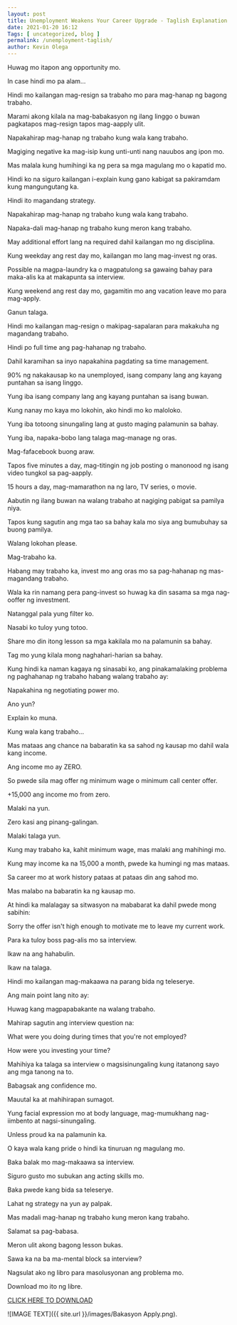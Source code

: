 ```yaml
--- 
layout: post 
title: Unemployment Weakens Your Career Upgrade - Taglish Explanation
date: 2021-01-20 16:12
Tags: [ uncategorized, blog ]
permalink: /unemployment-taglish/ 
author: Kevin Olega 
--- 
```

Huwag mo itapon ang opportunity mo.

In case hindi mo pa alam...

Hindi mo kailangan mag-resign sa trabaho mo para mag-hanap ng bagong trabaho.

Marami akong kilala na mag-babakasyon ng ilang linggo o buwan pagkatapos mag-resign tapos mag-aapply ulit.

Napakahirap mag-hanap ng trabaho kung wala kang trabaho.

Magiging negative ka mag-isip kung unti-unti nang nauubos ang ipon mo.

Mas malala kung humihingi ka ng pera sa mga magulang mo o kapatid mo.

Hindi ko na siguro kailangan i-explain kung gano kabigat sa pakiramdam kung mangungutang ka.

Hindi ito magandang strategy.

Napakahirap mag-hanap ng trabaho kung wala kang trabaho.

Napaka-dali mag-hanap ng trabaho kung meron kang trabaho.

May additional effort lang na required dahil kailangan mo ng disciplina.

Kung weekday ang rest day mo, kailangan mo lang mag-invest ng oras.

Possible na magpa-laundry ka o magpatulong sa gawaing bahay para maka-alis ka at makapunta sa interview.

Kung weekend ang rest day mo, gagamitin mo ang vacation leave mo para mag-apply.

Ganun talaga.

Hindi mo kailangan mag-resign o makipag-sapalaran para makakuha ng magandang trabaho.

Hindi po full time ang pag-hahanap ng trabaho.

Dahil karamihan sa inyo napakahina pagdating sa time management.

90% ng nakakausap ko na unemployed, isang company lang ang kayang puntahan sa isang linggo.

Yung iba isang company lang ang kayang puntahan sa isang buwan.

Kung nanay mo kaya mo lokohin, ako hindi mo ko maloloko.

Yung iba totoong sinungaling lang at gusto maging palamunin sa bahay.

Yung iba, napaka-bobo lang talaga mag-manage ng oras.

Mag-fafacebook buong araw.

Tapos five minutes a day, mag-titingin ng job posting o manonood ng isang video tungkol sa pag-aapply.

15 hours a day, mag-mamarathon na ng laro, TV series, o movie.

Aabutin ng ilang buwan na walang trabaho at nagiging pabigat sa pamilya niya.

Tapos kung sagutin ang mga tao sa bahay kala mo siya ang bumubuhay sa buong pamilya.

Walang lokohan please.

Mag-trabaho ka.

Habang may trabaho ka, invest mo ang oras mo sa pag-hahanap ng mas-magandang trabaho.

Wala ka rin namang pera pang-invest so huwag ka din sasama sa mga nag-ooffer ng investment.

Natanggal pala yung filter ko.

Nasabi ko tuloy yung totoo.

Share mo din itong lesson sa mga kakilala mo na palamunin sa bahay.

Tag mo yung kilala mong naghahari-harian sa bahay.

Kung hindi ka naman kagaya ng sinasabi ko, ang pinakamalaking problema ng paghahanap ng trabaho habang walang trabaho ay:

Napakahina ng negotiating power mo.

Ano yun? 

Explain ko muna.

Kung wala kang trabaho...

Mas mataas ang chance na babaratin ka sa sahod ng kausap mo dahil wala kang income.

Ang income mo ay ZERO.

So pwede sila mag offer ng minimum wage o minimum call center offer.

+15,000 ang income mo from zero.

Malaki na yun.

Zero kasi ang pinang-galingan.

Malaki talaga yun.

Kung may trabaho ka, kahit minimum wage, mas malaki ang mahihingi mo.

Kung may income ka na 15,000 a month, pwede ka humingi ng mas mataas.

Sa career mo at work history pataas at pataas din ang sahod mo.

Mas malabo na babaratin ka ng kausap mo.

At hindi ka malalagay sa sitwasyon na mababarat ka dahil pwede mong sabihin:

Sorry the offer isn't high enough to motivate me to leave my current work.

Para ka tuloy boss pag-alis mo sa interview.

Ikaw na ang hahabulin.

Ikaw na talaga.

Hindi mo kailangan mag-makaawa na parang bida ng teleserye.

Ang main point lang nito ay:

Huwag kang magpapabakante na walang trabaho.

Mahirap sagutin ang interview question na:

What were you doing during times that you're not employed?

How were you investing your time?

Mahihiya ka talaga sa interview o magsisinungaling kung itatanong sayo ang mga tanong na to.

Babagsak ang confidence mo.

Mauutal ka at mahihirapan sumagot.

Yung facial expression mo at body language, mag-mumukhang nag-iimbento at nagsi-sinungaling.

Unless proud ka na palamunin ka.

O kaya wala kang pride o hindi ka tinuruan ng magulang mo.

Baka balak mo mag-makaawa sa interview.

Siguro gusto mo subukan ang acting skills mo.

Baka pwede kang bida sa teleserye.

Lahat ng strategy na yun ay palpak.

Mas madali mag-hanap ng trabaho kung meron kang trabaho.

Salamat sa pag-babasa.

Meron ulit akong bagong lesson bukas.

Sawa ka na ba ma-mental block sa interview?

Nagsulat ako ng libro para masolusyonan ang problema mo.

Download mo ito ng libre.

[CLICK HERE TO DOWNLOAD](https://forms.gle/HotJzsECvJ8jHhGJ9)


![IMAGE TEXT]({{ site.url }}/images/Bakasyon Apply.png).
